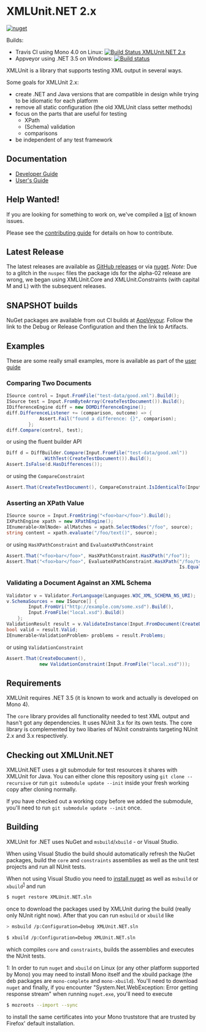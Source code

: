 XMLUnit.NET 2.x
===============

[![nuget](https://img.shields.io/nuget/v/XMLUnit.Core.svg)](https://www.nuget.org/packages/XMLUnit.Core/)

Builds:
  * Travis CI using Mono 4.0 on Linux: [![Build Status XMLUnit.NET 2.x](https://travis-ci.org/xmlunit/xmlunit.net.svg?branch=master)](https://travis-ci.org/xmlunit/xmlunit.net)
  * Appveyor using .NET 3.5 on Windows: [![Build status](https://ci.appveyor.com/api/projects/status/am34dfbr4vbcarr3?svg=true)](https://ci.appveyor.com/project/bodewig/xmlunit-net)

XMLUnit is a library that supports testing XML output in several ways.

Some goals for XMLUnit 2.x:

* create .NET and Java versions that are compatible in design while
  trying to be idiomatic for each platform
* remove all static configuration (the old XMLUnit class setter methods)
* focus on the parts that are useful for testing
  - XPath
  - (Schema) validation
  - comparisons
* be independent of any test framework

## Documentation

* [Developer Guide](https://github.com/xmlunit/xmlunit/wiki)
* [User's Guide](https://github.com/xmlunit/user-guide/wiki)

## Help Wanted!

If you are looking for something to work on, we've compiled a
[list](https://github.com/xmlunit/xmlunit/blob/master/HELP_WANTED.md) of known issues.

Please see the [contributing guide](CONTRIBUTING.md) for details on
how to contribute.

## Latest Release

The latest releases are available as
[GitHub releases](https://github.com/xmlunit/xmlunit.net/releases) or
via [nuget](https://www.nuget.org/packages/XmlUnit.Core/).  *Note:*
Due to a glitch in the `nuspec` files the package ids for the alpha-02
release are wrong, we began using XMLUnit.Core and XMLUnit.Constraints
(with capital M and L) with the subsequent releases.

## SNAPSHOT builds

NuGet packages are available from out CI builds at
[AppVeyour](https://ci.appveyor.com/project/bodewig/xmlunit-net).
Follow the link to the Debug or Release Configuration and then the
link to Artifacts.

## Examples

These are some really small examples, more is available as part of the
[user guide](https://github.com/xmlunit/user-guide/wiki)

### Comparing Two Documents

```csharp
ISource control = Input.FromFile("test-data/good.xml").Build();
ISource test = Input.FromByteArray(CreateTestDocument()).Build();
IDifferenceEngine diff = new DOMDifferenceEngine();
diff.DifferenceListener += (comparison, outcome) => {
            Assert.Fail("found a difference: {}", comparison);
        };
diff.Compare(control, test);
```

or using the fluent builder API

```csharp
Diff d = DiffBuilder.Compare(Input.FromFile("test-data/good.xml"))
             .WithTest(CreateTestDocument()).Build();
Assert.IsFalse(d.HasDifferences());
```

or using the `CompareConstraint`

```csharp
Assert.That(CreateTestDocument(), CompareConstraint.IsIdenticalTo(Input.FromFile("test-data/good.xml")));
```

### Asserting an XPath Value

```csharp
ISource source = Input.FromString("<foo>bar</foo>").Build();
IXPathEngine xpath = new XPathEngine();
IEnumerable<XmlNode> allMatches = xpath.SelectNodes("/foo", source);
string content = xpath.evaluate("/foo/text()", source);
```

or using `HasXPathConstraint` and `EvaluateXPathConstraint`

```csharp
Assert.That("<foo>bar</foo>", HasXPathConstraint.HasXPath("/foo"));
Assert.That("<foo>bar</foo>", EvaluateXPathConstraint.HasXPath("/foo/text()",
                                                               Is.EqualTo("bar")));
```

### Validating a Document Against an XML Schema

```csharp
Validator v = Validator.ForLanguage(Languages.W3C_XML_SCHEMA_NS_URI);
v.SchemaSources = new ISource[] {
        Input.FromUri("http://example.com/some.xsd").Build(),
        Input.FromFile("local.xsd").Build()
    };
ValidationResult result = v.ValidateInstance(Input.FromDocument(CreateDocument()).Build());
bool valid = result.Valid;
IEnumerable<ValidationProblem> problems = result.Problems;
```

or using `ValidationConstraint`

```csharp
Assert.That(CreateDocument(),
            new ValidationConstraint(Input.FromFile("local.xsd")));
```

## Requirements

XMLUnit requires .NET 3.5 (it is known to work and actually is
developed on Mono 4).

The `core` library provides all functionality needed to test XML
output and hasn't got any dependencies.  It uses NUnit 3.x for its own
tests.  The core library is complemented by two libaries of NUnit
constraints targeting NUnit 2.x and 3.x respectively.

## Checking out XMLUnit.NET

XMLUnit.NET uses a git submodule for test resources it shares with
XMLUnit for Java.  You can either clone this repository using `git
clone --recursive` or run `git submodule update --init` inside
your fresh working copy after cloning normally.

If you have checked out a working copy before we added the submodule,
you'll need to run `git submodule update --init` once.

## Building

XMLUnit for .NET uses NuGet and `msbuild`/`xbuild` - or Visual Studio.

When using Visual Studio the build should automatically refresh the
NuGet packages, build the `core` and `constraints` assemblies as well
as the unit test projects and run all NUnit tests.

When not using Visual Studio you need to [install
nuget](https://docs.microsoft.com/en-us/nuget/guides/install-nuget) as
well as `msbuild` or `xbuild`<sup>[1](#nuget-linux)</sup> and run

```sh
$ nuget restore XMLUnit.NET.sln
```

once to download the packages used by XMLUnit during the build (really
only NUnit right now).  After that you can run `msbuild` or `xbuild`
like

```sh
> msbuild /p:Configuration=Debug XMLUnit.NET.sln
```
```sh
$ xbuild /p:Configuration=Debug XMLUnit.NET.sln
```

which compiles `core` and `constraints`, builds the assemblies and
executes the NUnit tests.

<a name="nuget-linux">1</a>: In order to run `nuget` and `xbuild` on
Linux (or any other platform supported by Mono) you may need to install
Mono itself and the xbuild package (the deb packages are
`mono-complete` and `mono-xbuild`).  You'll need to download `nuget`
and finally, if you encounter "System.Net.WebException: Error getting
response stream" when running `nuget.exe`, you'll need to execute

```sh
$ mozroots --import --sync
```

to install the same certificates into your Mono truststore that are
trusted by Firefox' default installation.
